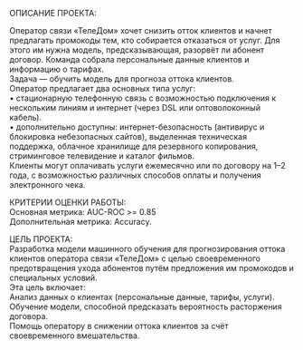 ОПИСАНИЕ ПРОЕКТА:

Оператор связи «ТелеДом» хочет снизить отток клиентов и начнет предлагать промокоды тем, кто собирается отказаться от услуг. Для этого им нужна модель, предсказывающая, разорвёт ли абонент договор. Команда собрала персональные данные клиентов и информацию о тарифах.   
Задача — обучить модель для прогноза оттока клиентов.  
Оператор предлагает два основных типа услуг:  
•	стационарную телефонную связь с возможностью подключения к нескольким линиям и интернет (через DSL или оптоволоконный кабель).  
•	дополнительно доступны: интернет-безопасность (антивирус и блокировка небезопасных сайтов), выделенная техническая поддержка, облачное хранилище для резервного копирования, стриминговое телевидение и каталог фильмов.      
Клиенты могут оплачивать услуги ежемесячно или по договору на 1–2 года, с возможностью различных способов оплаты и получения электронного чека.

КРИТЕРИИ ОЦЕНКИ РАБОТЫ:  
Основная метрика: AUC-ROC >= 0.85  
Дополнительная метрика: Accuracy.

ЦЕЛЬ ПРОЕКТА:  
Разработка модели машинного обучения для прогнозирования оттока клиентов оператора связи «ТелеДом» с целью своевременного предотвращения ухода абонентов путём предложения им промокодов и специальных условий.    
Эта цель включает:    
Анализ данных о клиентах (персональные данные, тарифы, услуги).  
Обучение модели, способной предсказать вероятность расторжения договора.  
Помощь оператору в снижении оттока клиентов за счёт своевременного вмешательства.
